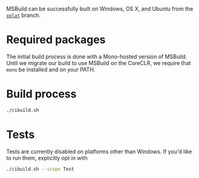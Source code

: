 MSBuild can be successfully built on Windows, OS X, and Ubuntu from the [`xplat`](https://github.com/Microsoft/msbuild/tree/xplat) branch.

# Required packages

The initial build process is done with a Mono-hosted version of MSBuild. Until we migrate our build to use MSBuild on the CoreCLR, we require that `mono` be installed and on your PATH.

# Build process

```sh
./cibuild.sh
```

# Tests

Tests are currently disabled on platforms other than Windows. If you'd like to run them, explicitly opt in with
```sh
./cibuild.sh --scope Test
```